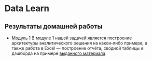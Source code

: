 # Data Learn
## Результаты домашней работы
- [Модуль 1](DE-101/Module1) 
В модуле 1 нашей задачей является построение архитектуры аналитического решения на какои-либо примере, а также работа в Excel — построение отчёта, сводной таблицы и дашборда на примере [выданного материала]().
